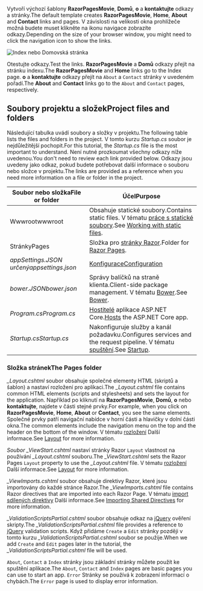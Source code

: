 <span data-ttu-id="654d6-101">Vytvoří výchozí šablony **RazorPagesMovie**, **Domů**, **o** a **kontaktujte** odkazy a stránky.</span><span class="sxs-lookup"><span data-stu-id="654d6-101">The default template creates **RazorPagesMovie**, **Home**, **About** and **Contact** links and pages.</span></span> <span data-ttu-id="654d6-102">V závislosti na velikosti okna prohlížeče možná budete muset klikněte na ikonu navigace zobrazíte odkazy.</span><span class="sxs-lookup"><span data-stu-id="654d6-102">Depending on the size of your browser window, you might need to click the navigation icon to show the links.</span></span>

![Index nebo Domovská stránka](../../tutorials/razor-pages/razor-pages-start/_static/home2.png)

<span data-ttu-id="654d6-104">Otestujte odkazy.</span><span class="sxs-lookup"><span data-stu-id="654d6-104">Test the links.</span></span> <span data-ttu-id="654d6-105">**RazorPagesMovie** a **Domů** odkazy přejít na stránku indexu.</span><span class="sxs-lookup"><span data-stu-id="654d6-105">The **RazorPagesMovie** and **Home** links go to the Index page.</span></span> <span data-ttu-id="654d6-106">**o** a **kontaktujte** odkazy přejít na `About` a `Contact` stránky v uvedeném pořadí.</span><span class="sxs-lookup"><span data-stu-id="654d6-106">The **About** and **Contact** links go to the `About` and `Contact` pages, respectively.</span></span>

## <a name="project-files-and-folders"></a><span data-ttu-id="654d6-107">Soubory projektu a složek</span><span class="sxs-lookup"><span data-stu-id="654d6-107">Project files and folders</span></span>

<span data-ttu-id="654d6-108">Následující tabulka uvádí soubory a složky v projektu.</span><span class="sxs-lookup"><span data-stu-id="654d6-108">The following table lists the files and folders in the project.</span></span> <span data-ttu-id="654d6-109">V tomto kurzu *Startup.cs* soubor je nejdůležitější pochopit.</span><span class="sxs-lookup"><span data-stu-id="654d6-109">For this tutorial, the *Startup.cs* file is the most important to understand.</span></span> <span data-ttu-id="654d6-110">Není nutné prozkoumat všechny odkazy níže uvedenou.</span><span class="sxs-lookup"><span data-stu-id="654d6-110">You don't need to review each link provided below.</span></span> <span data-ttu-id="654d6-111">Odkazy jsou uvedeny jako odkaz, pokud budete potřebovat další informace o souboru nebo složce v projektu.</span><span class="sxs-lookup"><span data-stu-id="654d6-111">The links are provided as a reference when you need more information on a file or folder in the project.</span></span>

| <span data-ttu-id="654d6-112">Soubor nebo složka</span><span class="sxs-lookup"><span data-stu-id="654d6-112">File or folder</span></span>              | <span data-ttu-id="654d6-113">Účel</span><span class="sxs-lookup"><span data-stu-id="654d6-113">Purpose</span></span> |
| ----------------- | ------------ | 
| <span data-ttu-id="654d6-114">Wwwroot</span><span class="sxs-lookup"><span data-stu-id="654d6-114">wwwroot</span></span> | <span data-ttu-id="654d6-115">Obsahuje statické soubory.</span><span class="sxs-lookup"><span data-stu-id="654d6-115">Contains static files.</span></span> <span data-ttu-id="654d6-116">V tématu [práce s statické soubory](xref:fundamentals/static-files).</span><span class="sxs-lookup"><span data-stu-id="654d6-116">See [Working with static files](xref:fundamentals/static-files).</span></span> |
| <span data-ttu-id="654d6-117">Stránky</span><span class="sxs-lookup"><span data-stu-id="654d6-117">Pages</span></span> | <span data-ttu-id="654d6-118">Složka pro [stránky Razor](xref:mvc/razor-pages/index).</span><span class="sxs-lookup"><span data-stu-id="654d6-118">Folder for [Razor Pages](xref:mvc/razor-pages/index).</span></span> | 
| <span data-ttu-id="654d6-119">*appSettings.JSON určený*</span><span class="sxs-lookup"><span data-stu-id="654d6-119">*appsettings.json*</span></span> | [<span data-ttu-id="654d6-120">Konfigurace</span><span class="sxs-lookup"><span data-stu-id="654d6-120">Configuration</span></span>](xref:fundamentals/configuration) |
| <span data-ttu-id="654d6-121">*bower.JSON*</span><span class="sxs-lookup"><span data-stu-id="654d6-121">*bower.json*</span></span> | <span data-ttu-id="654d6-122">Správy balíčků na straně klienta.</span><span class="sxs-lookup"><span data-stu-id="654d6-122">Client-side package management.</span></span> <span data-ttu-id="654d6-123">V tématu [Bower](xref:client-side/bower).</span><span class="sxs-lookup"><span data-stu-id="654d6-123">See [Bower](xref:client-side/bower).</span></span>|
| <span data-ttu-id="654d6-124">*Program.cs*</span><span class="sxs-lookup"><span data-stu-id="654d6-124">*Program.cs*</span></span> | <span data-ttu-id="654d6-125">[Hostitelé](xref:fundamentals/hosting) aplikace ASP.NET Core.</span><span class="sxs-lookup"><span data-stu-id="654d6-125">[Hosts](xref:fundamentals/hosting) the ASP.NET Core app.</span></span>|
| <span data-ttu-id="654d6-126">*Startup.cs*</span><span class="sxs-lookup"><span data-stu-id="654d6-126">*Startup.cs*</span></span> | <span data-ttu-id="654d6-127">Nakonfiguruje služby a kanál požadavku.</span><span class="sxs-lookup"><span data-stu-id="654d6-127">Configures services and the request pipeline.</span></span> <span data-ttu-id="654d6-128">V tématu [spuštění](xref:fundamentals/startup).</span><span class="sxs-lookup"><span data-stu-id="654d6-128">See [Startup](xref:fundamentals/startup).</span></span>|

### <a name="the-pages-folder"></a><span data-ttu-id="654d6-129">Složka stránek</span><span class="sxs-lookup"><span data-stu-id="654d6-129">The Pages folder</span></span>

<span data-ttu-id="654d6-130">*_Layout.cshtml* soubor obsahuje společné elementy HTML (skriptů a šablon) a nastaví rozložení pro aplikaci.</span><span class="sxs-lookup"><span data-stu-id="654d6-130">The *_Layout.cshtml* file contains common HTML elements (scripts and stylesheets) and sets the layout for the application.</span></span> <span data-ttu-id="654d6-131">Například po kliknutí na **RazorPagesMovie**, **Domů**, **o** nebo **kontaktujte**, najdete v části stejné prvky.</span><span class="sxs-lookup"><span data-stu-id="654d6-131">For example, when you click on **RazorPagesMovie**, **Home**, **About** or **Contact**, you see the same elements.</span></span> <span data-ttu-id="654d6-132">Společné prvky patří navigační nabídce v horní části a hlavičky v dolní části okna.</span><span class="sxs-lookup"><span data-stu-id="654d6-132">The common elements include the navigation menu on the top and the header on the bottom of the window.</span></span> <span data-ttu-id="654d6-133">V tématu [rozložení](xref:mvc/views/layout) Další informace.</span><span class="sxs-lookup"><span data-stu-id="654d6-133">See [Layout](xref:mvc/views/layout) for more information.</span></span>

<span data-ttu-id="654d6-134">*Soubor _ViewStart.cshtml* nastaví stránky Razor `Layout` vlastnost na používání *_Layout.cshtml* souboru.</span><span class="sxs-lookup"><span data-stu-id="654d6-134">The *_ViewStart.cshtml* sets the Razor Pages `Layout` property to use the *_Layout.cshtml* file.</span></span> <span data-ttu-id="654d6-135">V tématu [rozložení](xref:mvc/views/layout) Další informace.</span><span class="sxs-lookup"><span data-stu-id="654d6-135">See [Layout](xref:mvc/views/layout) for more information.</span></span>

<span data-ttu-id="654d6-136">*_ViewImports.cshtml* soubor obsahuje direktivy Razor, které jsou importovány do každé stránce Razor.</span><span class="sxs-lookup"><span data-stu-id="654d6-136">The *_ViewImports.cshtml* file contains Razor directives that are imported into each Razor Page.</span></span> <span data-ttu-id="654d6-137">V tématu [import sdílených direktivy](xref:mvc/views/layout#importing-shared-directives) Další informace.</span><span class="sxs-lookup"><span data-stu-id="654d6-137">See [Importing Shared Directives](xref:mvc/views/layout#importing-shared-directives) for more information.</span></span>

<span data-ttu-id="654d6-138">*_ValidationScriptsPartial.cshtml* soubor obsahuje odkaz na [jQuery](https://jquery.com/) ověření skripty.</span><span class="sxs-lookup"><span data-stu-id="654d6-138">The *_ValidationScriptsPartial.cshtml* file provides a reference to [jQuery](https://jquery.com/) validation scripts.</span></span> <span data-ttu-id="654d6-139">Když přidáme `Create` a `Edit` stránky později v tomto kurzu *_ValidationScriptsPartial.cshtml* soubor se použije.</span><span class="sxs-lookup"><span data-stu-id="654d6-139">When we add `Create` and `Edit` pages later in the tutorial, the *_ValidationScriptsPartial.cshtml* file will be used.</span></span>

<span data-ttu-id="654d6-140">`About`, `Contact` a `Index` stránky jsou základní stránky můžete použít ke spuštění aplikace.</span><span class="sxs-lookup"><span data-stu-id="654d6-140">The `About`, `Contact` and `Index` pages are basic pages you can use to start an app.</span></span> <span data-ttu-id="654d6-141">`Error` Stránky se používá k zobrazení informací o chybách.</span><span class="sxs-lookup"><span data-stu-id="654d6-141">The `Error` page is used to display error information.</span></span>